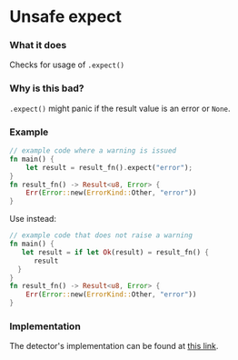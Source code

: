 # Unsafe expect

### What it does

Checks for usage of `.expect()`

### Why is this bad?

`.expect()` might panic if the result value is an error or `None`.

### Example

```rust
// example code where a warning is issued
fn main() {
    let result = result_fn().expect("error");
}
fn result_fn() -> Result<u8, Error> {
    Err(Error::new(ErrorKind::Other, "error"))
}
```

Use instead:

```rust
// example code that does not raise a warning
fn main() {
   let result = if let Ok(result) = result_fn() {
      result
  }
}
fn result_fn() -> Result<u8, Error> {
    Err(Error::new(ErrorKind::Other, "error"))
}
```

### Implementation

The detector's implementation can be found at [this link](https://github.com/CoinFabrik/scout-soroban/tree/main/detectors/unsafe-expect).
